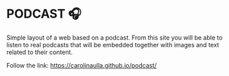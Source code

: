 # PODCAST 🎧
Simple layout of a web based on a podcast. From this site you will be able to listen to real podcasts that will be embedded together with images and text related to their content.

Follow the link: https://carolinaulla.github.io/podcast/
